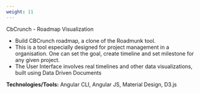 ```yaml
---
weight: 11
---
```


CbCrunch - Roadmap Visualization

- Build CBCrunch roadmap, a clone of the Roadmunk tool. 
- This is a tool especially designed for project management in a organisation. One can set the goal, create timeline and set milestone for any given project.
- The User Interface involves real timelines and other data visualizations, built using Data Driven Documents

**Technologies/Tools:** Angular CLI, Angular JS, Material Design, D3.js
